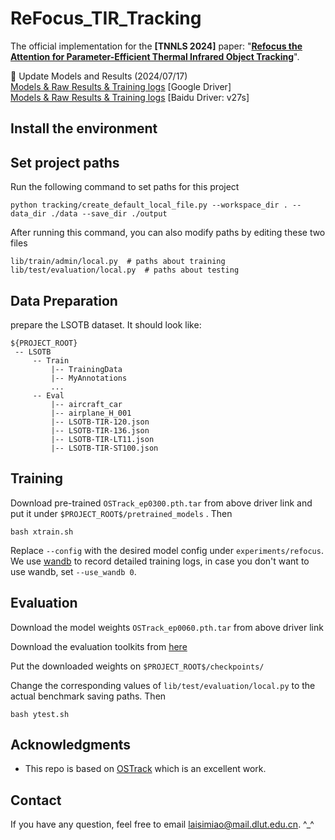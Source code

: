 # ReFocus_TIR_Tracking  
The official implementation for the **\[TNNLS 2024\]** paper: "**[Refocus the Attention for Parameter-Efficient Thermal Infrared Object Tracking](https://doi.org/10.1109/TNNLS.2024.3420928)**". 

:rocket: Update Models and Results (2024/07/17)  
[Models & Raw Results & Training logs](https://drive.google.com/drive/folders/1Q3NYwKwm-NBPKLxxApRHxNfyCgTbkOy2?usp=drive_link) [Google Driver]  
[Models & Raw Results & Training logs](https://pan.baidu.com/s/1beeHhL9wj7R8TMg3VdGvbg ) [Baidu Driver: v27s]


## Install the environment

## Set project paths
Run the following command to set paths for this project
```
python tracking/create_default_local_file.py --workspace_dir . --data_dir ./data --save_dir ./output
```
After running this command, you can also modify paths by editing these two files
```
lib/train/admin/local.py  # paths about training
lib/test/evaluation/local.py  # paths about testing
```

## Data Preparation
prepare the LSOTB dataset. It should look like:
   ```
   ${PROJECT_ROOT}
    -- LSOTB
        -- Train
            |-- TrainingData
            |-- MyAnnotations
            ...
        -- Eval
            |-- aircraft_car
            |-- airplane_H_001
            |-- LSOTB-TIR-120.json
            |-- LSOTB-TIR-136.json
            |-- LSOTB-TIR-LT11.json
            |-- LSOTB-TIR-ST100.json
   ```

## Training
Download pre-trained `OSTrack_ep0300.pth.tar` from above driver link and put it under `$PROJECT_ROOT$/pretrained_models` . Then  

```
bash xtrain.sh
```

Replace `--config` with the desired model config under `experiments/refocus`. We use [wandb](https://github.com/wandb/client) to record detailed training logs, in case you don't want to use wandb, set `--use_wandb 0`.


## Evaluation
Download the model weights `OSTrack_ep0060.pth.tar` from above driver link  

Download the evaluation toolkits from [here](https://github.com/laisimiao/ReFocus_TIR_Tracking/blob/main/LSOTB_Toolkit.zip)  

Put the downloaded weights on `$PROJECT_ROOT$/checkpoints/`  

Change the corresponding values of `lib/test/evaluation/local.py` to the actual benchmark saving paths. Then  

```
bash ytest.sh
```

## Acknowledgments
- This repo is based on [OSTrack](https://github.com/botaoye/OSTrack) which is an excellent work.  

## Contact
If you have any question, feel free to email laisimiao@mail.dlut.edu.cn. ^_^
